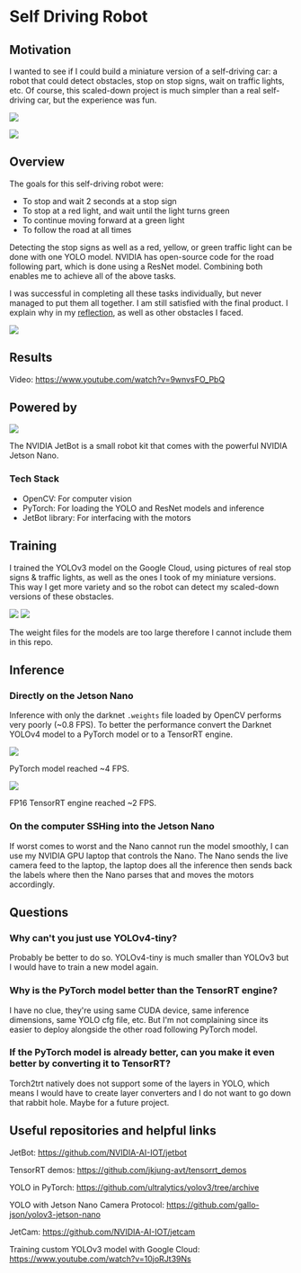 # Self Driving Robot

## Motivation

I wanted to see if I could build a miniature version of a self-driving car: a robot that could detect obstacles, stop on stop signs, wait on traffic lights, etc. Of course, this scaled-down project is much simpler than a real self-driving car, but the experience was fun.

![](resources/real-self-driving-car.gif)

![](resources/stop.gif)

## Overview

The goals for this self-driving robot were:

- To stop and wait 2 seconds at a stop sign
- To stop at a red light, and wait until the light turns green
- To continue moving forward at a green light
- To follow the road at all times

Detecting the stop signs as well as a red, yellow, or green traffic light can be done with one YOLO model. NVIDIA has open-source code for the road following part, which is done using a ResNet model. Combining both enables me to achieve all of the above tasks. 

I was successful in completing all these tasks individually, but never managed to put them all together. I am still satisfied with the final product. I explain why in my [reflection](resources/Reflection.md), as well as other obstacles I faced.

![](resources/track-1.jpg)

## Results

Video: https://www.youtube.com/watch?v=9wnvsFO_PbQ

## Powered by
![](resources/tech-stack.png)

The NVIDIA JetBot is a small robot kit that comes with the powerful NVIDIA Jetson Nano.

### Tech Stack

- OpenCV: For computer vision
- PyTorch: For loading the YOLO and ResNet models and inference
- JetBot library: For interfacing with the motors

## Training

I trained the YOLOv3 model on the Google Cloud, using pictures of real stop signs & traffic lights, as well as the ones I took of my miniature versions. This way I get more variety and so the robot can detect my scaled-down versions of these obstacles.

![](resources/stop-sign.jpeg)
![](resources/traffic-lights.jpg)

The weight files for the models are too large therefore I cannot include them in this repo.

## Inference
### Directly on the Jetson Nano

Inference with only the darknet `.weights` file loaded by OpenCV performs very poorly (~0.8 FPS). To better the performance convert the Darknet YOLOv4 model to a PyTorch model or to a TensorRT engine.

![](resources/YOLO-2-torch.png)

PyTorch model reached ~4 FPS.

![](resources/YOLO-2-tensorrt.png)

FP16 TensorRT engine reached ~2 FPS.

### On the computer SSHing into the Jetson Nano

If worst comes to worst and the Nano cannot run the model smoothly, I can use my NVIDIA GPU laptop that controls the Nano. The Nano sends the live camera feed to the laptop, the laptop does all the inference then sends back the labels where then the Nano parses that and moves the motors accordingly.

## Questions

### Why can't you just use YOLOv4-tiny?

Probably be better to do so. YOLOv4-tiny is much smaller than YOLOv3 but I would have to train a new model again.

### Why is the PyTorch model better than the TensorRT engine?

I have no clue, they're using same CUDA device, same inference dimensions, same YOLO cfg file, etc. But I'm not complaining since its easier to deploy alongside the other road following PyTorch model.

### If the PyTorch model is already better, can you make it even better by converting it to TensorRT?

Torch2trt natively does not support some of the layers in YOLO, which means I would have to create layer converters and I do not want to go down that rabbit hole. Maybe for a future project.

## Useful repositories and helpful links

JetBot: https://github.com/NVIDIA-AI-IOT/jetbot

TensorRT demos: https://github.com/jkjung-avt/tensorrt_demos

YOLO in PyTorch: https://github.com/ultralytics/yolov3/tree/archive

YOLO with Jetson Nano Camera Protocol: https://github.com/gallo-json/yolov3-jetson-nano 

JetCam: https://github.com/NVIDIA-AI-IOT/jetcam

Training custom YOLOv3 model with Google Cloud: https://www.youtube.com/watch?v=10joRJt39Ns 

